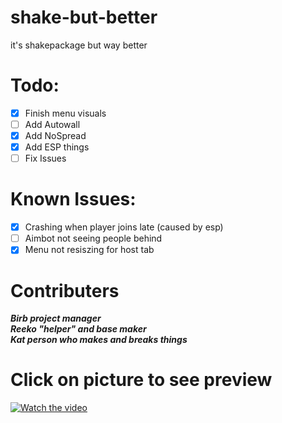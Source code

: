 
# shake-but-better
it's shakepackage but way better
# Todo:
- [x] Finish menu visuals
- [ ] Add Autowall
- [x] Add NoSpread
- [x] Add ESP things
- [ ] Fix Issues

# Known Issues:
- [x] Crashing when player joins late (caused by esp)
- [ ] Aimbot not seeing people behind
- [x] Menu not resiszing for host tab

# Contributers
***Birb project manager<br />***
***Reeko "helper" and base maker<br />*** 
***Kat person who makes and breaks things<br />***

# Click on picture to see preview
[![Watch the video](https://i.imgur.com/09uaXVL.png)](https://youtu.be/4qRFJ52xMkE)


